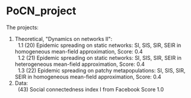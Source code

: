 # PoCN_project

The projects:  
1. Theoretical, "Dynamics on networks II":  
&nbsp;&nbsp;1.1 (20) Epidemic spreading on static networks: SI, SIS, SIR, SEIR in homogeneous mean-field approximation, Score: 0.4  
&nbsp;&nbsp;1.2 (21) Epidemic spreading on static networks: SI, SIS, SIR, SEIR in heterogeneous mean-field approximation, Score: 0.4  
&nbsp;&nbsp;1.3 (22) Epidemic spreading on patchy metapopulations: SI, SIS, SIR, SEIR in homogeneous mean-field approximation, Score: 0.4  
3. Data:  
&nbsp;&nbsp;(43) Social connectedness index I from Facebook Score 1.0

   
